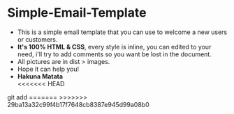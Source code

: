 # Simple-Email-Template
<ul>
    <li>This is a simple email template that you can use to welcome a new users or customers.</li>
    <li><b>It's 100% HTML & CSS</b>, every style is inline, you can edited to your need, i'll try to add comments so you want be lost in the document.</li>
<li>All pictures are in dist > images.</li>
<li>Hope it can help you!</li>
<li><b>Hakuna Matata</b></li>
<<<<<<< HEAD
</ul>git add
=======
</ul>
>>>>>>> 29ba13a32c99f4b17f7648cb8387e945d99a08b0
